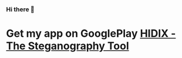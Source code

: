 ### Hi there 👋
# Get my app on GooglePlay <a href="https://play.google.com/store/apps/details?id=com.hidix.hidix">HIDIX - The Steganography Tool</a>

<!--
**rohit-krish/rohit-krish** is a ✨ _special_ ✨ repository because its `README.md` (this file) appears on your GitHub profile.

Here are some ideas to get you started:

- 🔭 I’m currently working on ...
- 🌱 I’m currently learning ...
- 👯 I’m looking to collaborate on ...
- 🤔 I’m looking for help with ...
- 💬 Ask me about ...
- 📫 How to reach me: ...
- 😄 Pronouns: ...
- ⚡ Fun fact: ...
-->
